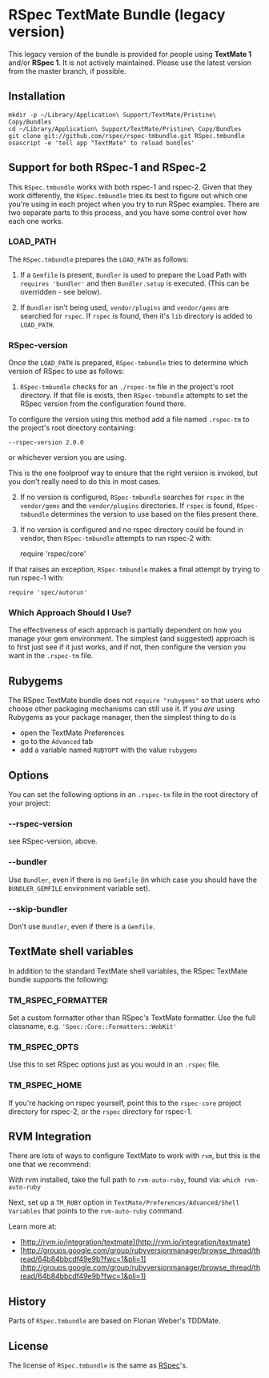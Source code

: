# RSpec TextMate Bundle (legacy version)

This legacy version of the bundle is provided for people using __TextMate 1__ and/or __RSpec 1__. It is not actively maintained. Please use the latest version from the master branch, if possible.

## Installation

    mkdir -p ~/Library/Application\ Support/TextMate/Pristine\ Copy/Bundles
    cd ~/Library/Application\ Support/TextMate/Pristine\ Copy/Bundles
    git clone git://github.com/rspec/rspec-tmbundle.git RSpec.tmbundle
    osascript -e 'tell app "TextMate" to reload bundles'

## Support for both RSpec-1 and RSpec-2

This `RSpec.tmbundle` works with both rspec-1 and rspec-2. Given
that they work differently, the `RSpec.tmbundle` tries its best to
figure out which one you're using in each project when you try to
run RSpec examples. There are two separate parts to this process,
and you have some control over how each one works.

### LOAD_PATH

The `RSpec.tmbundle` prepares the `LOAD_PATH` as follows:

1. If a `Gemfile` is present, `Bundler` is used to prepare the
Load Path with `requires 'bundler'` and then `Bundler.setup` is
executed. (This can be overridden - see below).

2. If `Bundler` isn't being used, `vendor/plugins` and
`vendor/gems` are searched for `rspec`. If `rspec` is found, then
it's `lib` directory is added to `LOAD_PATH`.

### RSpec-version

Once the `LOAD_PATH` is prepared, `RSpec-tmbundle` tries to
determine which version of RSpec to use as follows:

1. `RSpec-tmbundle` checks for an `./rspec-tm` file in the
project's root directory. If that file is exists, then
`RSpec-tmbundle` attempts to set the RSpec version from the
configuration found there.

To configure the version using this method add a file named
`.rspec-tm` to the project's root directory containing:

    --rspec-version 2.0.0

or whichever version you are using. 

This is the one foolproof way to ensure that the right version is
invoked, but you don't really need to do this in most cases.

2. If no version is configured, `RSpec-tmbundle` searches for
`rspec` in the `vendor/gems` and the `vendor/plugins` directories.
If `rspec` is found, `RSpec-tmbundle` determines the version to
use based on the files present there.

3. If no version is configured and no rspec directory could be
found in vendor, then `RSpec-tmbundle` attempts to run rspec-2
with:

    require 'rspec/core'

If that raises an exception, `RSpec-tmbundle` makes a final
attempt by trying to run rspec-1 with:

    require 'spec/autorun'

### Which Approach Should I Use?

The effectiveness of each approach is partially dependent on how
you manage your gem environment. The simplest (and suggested)
approach is to first just see if it just works, and if not, then
configure the version you want in the `.rspec-tm` file.

## Rubygems

The RSpec TextMate bundle does not `require "rubygems"` so that
users who choose other packaging mechanisms can still use it. If
you _are_ using Rubygems as your package manager, then the
simplest thing to do is

* open the TextMate Preferences
* go to the `Advanced` tab
* add a variable named `RUBYOPT` with the value `rubygems`

## Options

You can set the following options in an `.rspec-tm` file in the
root directory of your project:

### --rspec-version

see RSpec-version, above.

### --bundler

Use `Bundler`, even if there is no `Gemfile` (in which case you
should have the `BUNDLER_GEMFILE` environment variable set).

### --skip-bundler

Don't use `Bundler`, even if there is a `Gemfile`.

## TextMate shell variables

In addition to the standard TextMate shell variables, the RSpec
TextMate bundle supports the following:

### TM_RSPEC_FORMATTER

Set a custom formatter other than RSpec's TextMate formatter. Use
the full classname, e.g. `'Spec::Core::Formatters::WebKit'`

### TM_RSPEC_OPTS

Use this to set RSpec options just as you would in an `.rspec`
file.

### TM_RSPEC_HOME

If you're hacking on rspec yourself, point this to the
`rspec-core` project directory for rspec-2, or the `rspec`
directory for rspec-1.

## RVM Integration

There are lots of ways to configure TextMate to work with `rvm`,
but this is the one that we recommend:

With rvm installed, take the full path to `rvm-auto-ruby`, 
found via: `which rvm-auto-ruby`

Next, set up a `TM_RUBY` option in
`TextMate/Preferences/Advanced/Shell Variables` that points to the
`rvm-auto-ruby` command.

Learn more at:

* [http://rvm.io/integration/textmate](http://rvm.io/integration/textmate)
* [http://groups.google.com/group/rubyversionmanager/browse_thread/thread/64b84bbcdf49e9b?fwc=1&pli=1](http://groups.google.com/group/rubyversionmanager/browse_thread/thread/64b84bbcdf49e9b?fwc=1&pli=1)

## History

Parts of `RSpec.tmbundle` are based on Florian Weber's TDDMate.

## License

The license of `RSpec.tmbundle` is the same as
[RSpec](http://github.com/rspec/rspec/blob/master/License.txt)'s.


